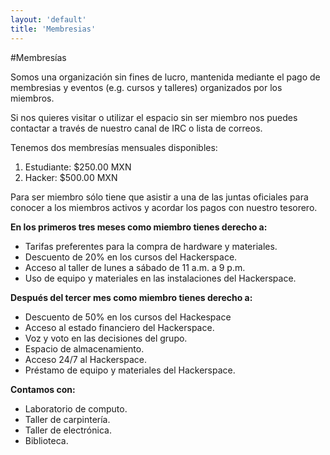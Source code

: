 ```yaml
---
layout: 'default'
title: 'Membresias'
---
```


#Membresías

Somos una organización sin fines de lucro, mantenida mediante
el pago de membresias y eventos (e.g. cursos y talleres) organizados 
por los miembros.

Si nos quieres visitar o utilizar el espacio sin ser miembro nos puedes
contactar a través de nuestro canal de IRC o lista de correos.

Tenemos dos membresías mensuales disponibles:

1. Estudiante: $250.00 MXN
2. Hacker: $500.00 MXN

Para ser miembro sólo tiene que asistir a una de las juntas oficiales para 
conocer a los miembros activos y acordar los pagos con nuestro tesorero.

**En los primeros tres meses como miembro tienes derecho a:**

- Tarifas preferentes para la compra de hardware y materiales.
- Descuento de 20% en los cursos del Hackerspace.
- Acceso al taller de lunes a sábado de 11 a.m. a 9 p.m.
- Uso de equipo y materiales en las instalaciones del Hackerspace.

**Después del tercer mes como miembro tienes derecho a:**

- Descuento de 50% en los cursos del Hackespace
- Acceso al estado financiero del Hackerspace.
- Voz y voto en las decisiones del grupo.
- Espacio de almacenamiento.
- Acceso 24/7 al Hackerspace.
- Préstamo de equipo y materiales del Hackerspace.

**Contamos con:**

  * Laboratorio de computo.
  * Taller de carpintería.
  * Taller de electrónica.
  * Biblioteca.

